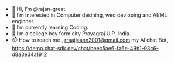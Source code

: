 - 👋 Hi, I’m @rajan-great.
- 👀 I’m interested in Computer desining, wed devloping and AI/ML enginner.
- 🌱 I’m currently learning Coding.
- 💞️ I’m a college boy form city Prayagraj U.P. India.
- 📫 How to reach me ,  rraajjaann2001@gmail.com
my AI chat Bot,
https://demo.chat-sdk.dev/chat/beec5ae6-fa6e-49b1-93c6-d8a3e34a1912

<!---
rajan-great/rajan-great is a ✨ special ✨ repository because its `README.md` (this file) appears on your GitHub profile.
You can click the Preview link to take a look at your changes.
--->
